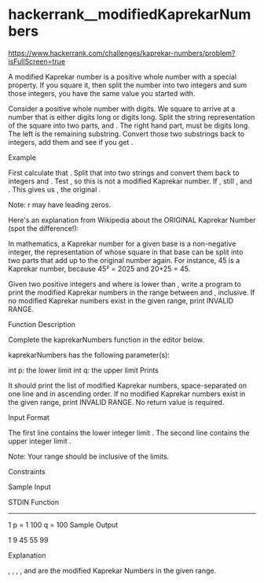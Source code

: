 # hackerrank__modifiedKaprekarNumbers

https://www.hackerrank.com/challenges/kaprekar-numbers/problem?isFullScreen=true

A modified Kaprekar number is a positive whole number with a special property. If you square it, then split the number into two integers and sum those integers, you have the same value you started with.

Consider a positive whole number  with  digits. We square  to arrive at a number that is either  digits long or  digits long. Split the string representation of the square into two parts,  and . The right hand part,  must be  digits long. The left is the remaining substring. Convert those two substrings back to integers, add them and see if you get .

Example



First calculate that . Split that into two strings and convert them back to integers  and . Test , so this is not a modified Kaprekar number. If , still , and . This gives us , the original .

Note: r may have leading zeros.

Here's an explanation from Wikipedia about the ORIGINAL Kaprekar Number (spot the difference!):

In mathematics, a Kaprekar number for a given base is a non-negative integer, the representation of whose square in that base can be split into two parts that add up to the original number again. For instance, 45 is a Kaprekar number, because 45² = 2025 and 20+25 = 45.

Given two positive integers  and  where  is lower than , write a program to print the modified Kaprekar numbers in the range between  and , inclusive. If no modified Kaprekar numbers exist in the given range, print INVALID RANGE.

Function Description

Complete the kaprekarNumbers function in the editor below.

kaprekarNumbers has the following parameter(s):

int p: the lower limit
int q: the upper limit
Prints

It should print the list of modified Kaprekar numbers, space-separated on one line and in ascending order. If no modified Kaprekar numbers exist in the given range, print INVALID RANGE. No return value is required.

Input Format

The first line contains the lower integer limit .
The second line contains the upper integer limit .

Note: Your range should be inclusive of the limits.

Constraints


Sample Input

STDIN   Function
-----   --------
1       p = 1
100     q = 100
Sample Output

1 9 45 55 99

Explanation

, , , , and  are the modified Kaprekar Numbers in the given range.
